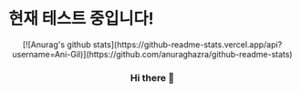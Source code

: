 # 현재 테스트 중입니다!
<div align=center>[![Anurag's github stats](https://github-readme-stats.vercel.app/api?username=Ani-Gil)](https://github.com/anuraghazra/github-readme-stats)<div>


### Hi there 👋
